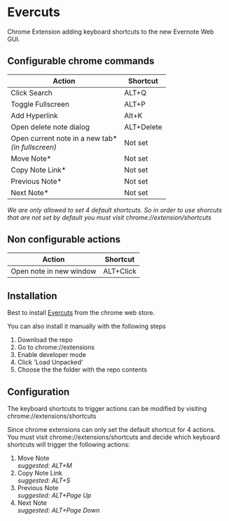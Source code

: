 # Evercuts
Chrome Extension adding keyboard shortcuts to the new Evernote Web GUI.

## Configurable chrome commands
| Action       |   Shortcut  |
|----------    |-------------|
| Click Search |  ALT+Q      |
| Toggle Fullscreen |  ALT+P |
| Add Hyperlink | Alt+K |
| Open delete note dialog | ALT+Delete |
| Open current note in a new tab* <br> _(in fullscreen)_|  Not set |
| Move Note* | Not set |
| Copy Note Link* | Not set |
| Previous Note* | Not set |
| Next Note* | Not set |

_We are only allowed to set 4 default shortcuts. So in order to use shorcuts that are not set by default you must visit chrome://extension/shortcuts_

## Non configurable actions
| Action       |   Shortcut  |
|----------    |-------------|
| Open note in new window | ALT+Click |


## Installation
Best to install [Evercuts](https://chrome.google.com/webstore/detail/evercuts/hojeljpilmhieiaecibmdmdjhfijecgd) from the chrome web store.

You can also install it manually with the following steps

1. Download the repo
2. Go to chrome://extensions
3. Enable developer mode
4. Click 'Load Unpacked'
5. Choose the the folder with the repo contents


## Configuration

The keyboard shortcuts to trigger actions can be modified by visiting chrome://extensions/shortcuts

Since chrome extensions can only set the default shortcut for 4 actions. You must visit chrome://extensions/shortcuts and decide which keyboard shortcuts will trigger the following actions:

1. Move Note <br/> _suggested: ALT+M_
2. Copy Note Link <br/> _suggested: ALT+S_
3. Previous Note <br/> _suggested: ALT+Page Up_
4. Next Note <br/> _suggested: ALT+Page Down_

